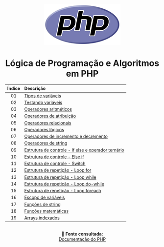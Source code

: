 <div align="center">
	<img src="./assets/php.png">
	<h1>Lógica de Programação e Algoritmos em PHP</h1>

| Índice | Descrição |
| :---:  | :--- |
| 01 | [Tipos de variáveis](https://github.com/michelelozada/Logica-de-Programacao-e-Algoritmos-em-PHP/blob/main/files/01-Tipos-de-variaveis.php) |
| 02 | [Testando variáveis](https://github.com/michelelozada/Logica-de-Programacao-e-Algoritmos-em-PHP/blob/main/files/02-Testando-variaveis.php) |
| 03 | [Operadores aritméticos](https://github.com/michelelozada/Logica-de-Programacao-e-Algoritmos-em-PHP/blob/main/files/03-Operadores-aritmeticos.php) |
| 04 | [Operadores de atribuição](https://github.com/michelelozada/Logica-de-Programacao-e-Algoritmos-em-PHP/blob/main/files/04-Operadores-de-atribuicao.php) |
| 05 | [Operadores relacionais](https://github.com/michelelozada/Logica-de-Programacao-e-Algoritmos-em-PHP/blob/main/files/05-Operadores-relacionais.php) |
| 06 | [Operadores lógicos](https://github.com/michelelozada/Logica-de-Programacao-e-Algoritmos-em-PHP/blob/main/files/06-Operadores-logicos.php) |
| 07 | [Operadores de incremento e decremento](https://github.com/michelelozada/Logica-de-Programacao-e-Algoritmos-em-PHP/blob/main/files/07-Operadores-de-incremento-e-decremento.php) |
| 08 | [Operadores de string](https://github.com/michelelozada/Logica-de-Programacao-e-Algoritmos-em-PHP/blob/main/files/08-Operadores-de-string.php) |
| 09 | [Estrutura de controle - If else e operador ternário](https://github.com/michelelozada/Logica-de-Programacao-e-Algoritmos-em-PHP/blob/main/files/09-If-else-e-operador-ternario.php) |
| 10 | [Estrutura de controle - Else if](https://github.com/michelelozada/Logica-de-Programacao-e-Algoritmos-em-PHP/blob/main/files/10-Elseif.php) |
| 11 | [Estrutura de controle - Switch](https://github.com/michelelozada/Logica-de-Programacao-e-Algoritmos-em-PHP/blob/main/files/11-Switch.php) |
| 12 | [Estrutura de repetição - Loop for](https://github.com/michelelozada/Logica-de-Programacao-e-Algoritmos-em-PHP/blob/main/files/12-Loop-for.php) |
| 13 | [Estrutura de repetição - Loop while](https://github.com/michelelozada/Logica-de-Programacao-e-Algoritmos-em-PHP/blob/main/files/13-Loop-while.php) |
| 14 | [Estrutura de repetição - Loop do-while](https://github.com/michelelozada/Logica-de-Programacao-e-Algoritmos-em-PHP/blob/main/files/14-Loop-do-while.php) |
| 15 | [Estrutura de repetição - Loop foreach](https://github.com/michelelozada/Logica-de-Programacao-e-Algoritmos-em-PHP/blob/main/files/15-Loop-foreach.php) |
| 16 | [Escopo de variáveis](https://github.com/michelelozada/Logica-de-Programacao-e-Algoritmos-em-PHP/blob/main/files/16-Escopo-de-variaveis.php) |
| 17 | [Funções de string](https://github.com/michelelozada/Logica-de-Programacao-e-Algoritmos-em-PHP/blob/main/files/17-Funcoes-de-string.php) |
| 18 | [Funções matemáticas](https://github.com/michelelozada/Logica-de-Programacao-e-Algoritmos-em-PHP/blob/main/files/18-Funcoes-matematicas.php) |
| 19 | [Arrays indexados](https://github.com/michelelozada/Logica-de-Programacao-e-Algoritmos-em-PHP/blob/main/files/19-Arrays-indexados.php) |

&nbsp;   
:bookmark_tabs: **Fonte consultada:**  
[Documentação do PHP](https://www.php.net/manual/pt_BR/)
</div>